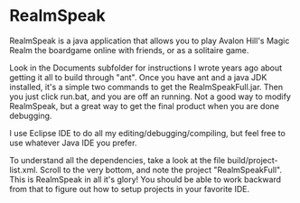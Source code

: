 # RealmSpeak
RealmSpeak is a java application that allows you to play Avalon Hill's Magic Realm the boardgame online with friends,
or as a solitaire game.

Look in the Documents subfolder for instructions I wrote years ago about getting it all to build through "ant".
Once you have ant and a java JDK installed, it's a simple two commands to get the RealmSpeakFull.jar.  Then you
just click run.bat, and you are off an running.  Not a good way to modify RealmSpeak, but a great way to get the
final product when you are done debugging.

I use Eclipse IDE to do all my editing/debugging/compiling, but feel free to use whatever Java IDE you prefer.

To understand all the dependencies, take a look at the file build/project-list.xml.  Scroll to the very bottom,
and note the project "RealmSpeakFull".  This is RealmSpeak in all it's glory!  You should be able to work backward
from that to figure out how to setup projects in your favorite IDE.
